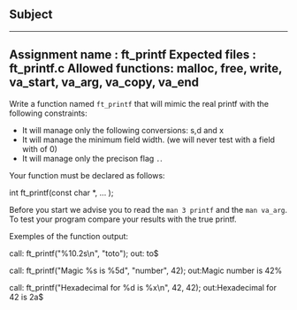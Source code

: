 ## Subject

-------

Assignment name  : ft_printf
Expected files   : ft_printf.c
Allowed functions: malloc, free, write, va_start, va_arg, va_copy, va_end
--------------------------------------------------------------------------------

Write a function named `ft_printf` that will mimic the real printf with the following constraints:

- It will manage only the following conversions: s,d and x
- It will manage the minimum field width. (we will never test with a field with of 0)
- It will manage only the precison flag `.`.

Your function must be declared as follows:

int ft_printf(const char *, ... );

Before you start we advise you to read the `man 3 printf` and the `man va_arg`.
To test your program compare your results with the true printf.

Exemples of the function output:

call: ft_printf("%10.2s\n", "toto");
out:        to$

call: ft_printf("Magic %s is %5d", "number", 42);
out:Magic number is    42%

call: ft_printf("Hexadecimal for %d is %x\n", 42, 42);
out:Hexadecimal for 42 is 2a$
